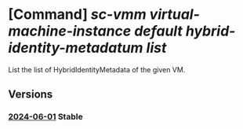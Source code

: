 # [Command] _sc-vmm virtual-machine-instance default hybrid-identity-metadatum list_

List the list of HybridIdentityMetadata of the given VM.

## Versions

### [2024-06-01](/Resources/mgmt-plane/L3tyZXNvdXJjZXVyaX0vcHJvdmlkZXJzL21pY3Jvc29mdC5zY3ZtbS92aXJ0dWFsbWFjaGluZWluc3RhbmNlcy9kZWZhdWx0L2h5YnJpZGlkZW50aXR5bWV0YWRhdGE=/2024-06-01.xml) **Stable**

<!-- mgmt-plane /{resourceuri}/providers/microsoft.scvmm/virtualmachineinstances/default/hybrididentitymetadata 2024-06-01 -->
